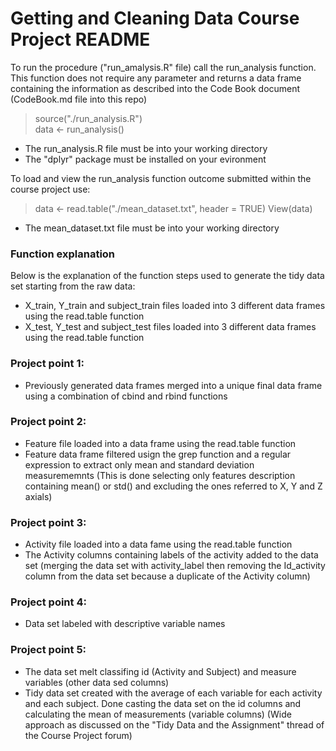 Getting and Cleaning Data Course Project
README
=========================================

To run the procedure ("run_amalysis.R" file) call the run_analysis function.  
This function does not require any parameter and returns a data frame containing the information as described into the Code Book document (CodeBook.md file into this repo)
  
> source("./run_analysis.R")  
> data <- run_analysis()
- The run_analysis.R file must be into your working directory 
- The "dplyr" package must be installed on your evironment  
  
To load and view the run_analysis function outcome submitted within the course project use:
> data <- read.table("./mean_dataset.txt", header = TRUE) 
> View(data)  
- The mean_dataset.txt file must be into your working directory 
  
### Function explanation
Below is the explanation of the function steps used to generate the tidy data set starting from the raw data:
- X_train, Y_train and subject_train files loaded into 3 different data frames using the read.table function
- X_test, Y_test and subject_test files loaded into 3 different data frames using the read.table function

### Project point 1: 
- Previously generated data frames merged into a unique final data frame using a combination of cbind and rbind functions

### Project point 2:
- Feature file loaded into a data frame using the read.table function
- Feature data frame filtered usign the grep function and a regular expression to extract only mean and standard deviation measurememnts (This is done selecting only features description containing mean() or std() and excluding the ones referred to X, Y and Z axials)

### Project point 3:
- Activity file loaded into a data fame using the read.table function
- The Activity columns containing labels of the activity added to the data set (merging the data set with activity_label then removing the Id_activity column from the data set because a duplicate of the Activity column)

### Project point 4:
- Data set labeled with descriptive variable names

### Project point 5:  
- The data set melt classifing id (Activity and Subject) and measure variables (other data sed columns)
- Tidy data set created with the average of each variable for each activity and each subject. Done casting the data set on the id columns and calculating the mean of measurements (variable columns) 
(Wide approach as discussed on the "Tidy Data and the Assignment" thread of the Course Project forum)
